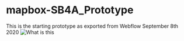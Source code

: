 # mapbox-SB4A_Prototype
 
This is the starting prototype as exported from Webflow September 8th 2020
![What is this](/storyboards/myimage.png)
